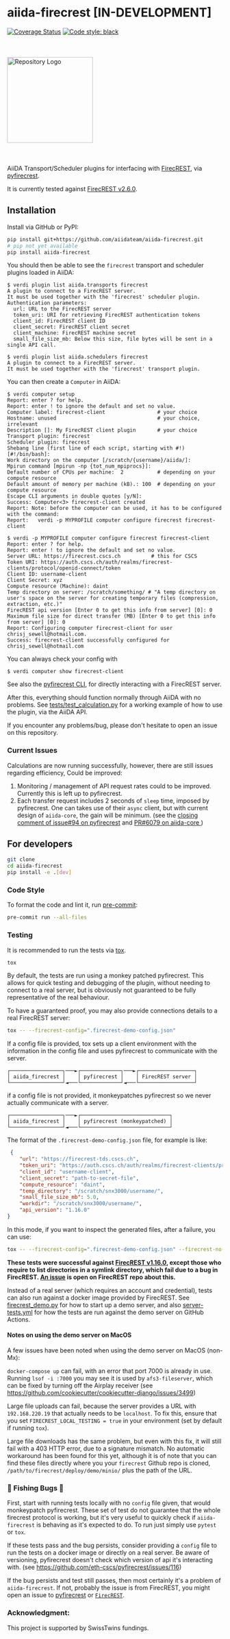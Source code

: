 # aiida-firecrest [IN-DEVELOPMENT]

[![Coverage Status][codecov-badge]][codecov-link]
[![Code style: black][black-badge]][black-link]

<br>
<div align="left">
  <img src="assets/logo.png" alt="Repository Logo" width="200" style="margin-top: 20px; margin-bottom: 20px;"/>
</div>
<br>

AiiDA Transport/Scheduler plugins for interfacing with [FirecREST](https://products.cscs.ch/firecrest/), via [pyfirecrest](https://github.com/eth-cscs/pyfirecrest).

It is currently tested against [FirecREST v2.6.0](https://github.com/eth-cscs/pyfirecrest/tree/v2.6.0).


## Installation

Install via GitHub or PyPI:

```bash
pip install git+https://github.com/aiidateam/aiida-firecrest.git
# pip not yet available
pip install aiida-firecrest
```

You should then be able to see the `firecrest` transport and scheduler plugins loaded in AiiDA:

```console
$ verdi plugin list aiida.transports firecrest
A plugin to connect to a FirecREST server.
It must be used together with the 'firecrest' scheduler plugin.
Authentication parameters:
  url: URL to the FirecREST server
  token_uri: URI for retrieving FirecREST authentication tokens
  client_id: FirecREST client ID
  client_secret: FirecREST client secret
  client_machine: FirecREST machine secret
  small_file_size_mb: Below this size, file bytes will be sent in a single API call.

$ verdi plugin list aiida.schedulers firecrest
A plugin to connect to a FirecREST server.
It must be used together with the 'firecrest' transport plugin.
```

You can then create a `Computer` in AiiDA:

```console
$ verdi computer setup
Report: enter ? for help.
Report: enter ! to ignore the default and set no value.
Computer label: firecrest-client                 # your choice
Hostname: unused                                 # your choice, irrelevant
Description []: My FirecREST client plugin       # your choice
Transport plugin: firecrest
Scheduler plugin: firecrest
Shebang line (first line of each script, starting with #!) [#!/bin/bash]:
Work directory on the computer [/scratch/{username}/aiida/]:
Mpirun command [mpirun -np {tot_num_mpiprocs}]:
Default number of CPUs per machine:  2           # depending on your compute resource
Default amount of memory per machine (kB).: 100  # depending on your compute resource
Escape CLI arguments in double quotes [y/N]:
Success: Computer<3> firecrest-client created
Report: Note: before the computer can be used, it has to be configured with the command:
Report:   verdi -p MYPROFILE computer configure firecrest firecrest-client
```

```console
$ verdi -p MYPROFILE computer configure firecrest firecrest-client
Report: enter ? for help.
Report: enter ! to ignore the default and set no value.
Server URL: https://firecrest.cscs.ch          # this for CSCS
Token URI: https://auth.cscs.ch/auth/realms/firecrest-clients/protocol/openid-connect/token
Client ID: username-client
Client Secret: xyz
Compute resource (Machine): daint
Temp directory on server: /scratch/something/ # "A temp directory on user's space on the server for creating temporary files (compression, extraction, etc.)"
FirecREST api version [Enter 0 to get this info from server] [0]: 0
Maximum file size for direct transfer (MB) [Enter 0 to get this info from server] [0]: 0
Report: Configuring computer firecrest-client for user chrisj_sewell@hotmail.com.
Success: firecrest-client successfully configured for chrisj_sewell@hotmail.com
```

You can always check your config with
```console
$ verdi computer show firecrest-client
```

See also the [pyfirecrest CLI](https://github.com/eth-cscs/pyfirecrest), for directly interacting with a FirecREST server.


After this, everything should function normally through AiiDA with no problems.
See [tests/test_calculation.py](tests/test_calculation.py) for a working example of how to use the plugin, via the AiiDA API.

If you encounter any problems/bug, please don't hesitate to open an issue on this repository.

### Current Issues

Calculations are now running successfully, however, there are still issues regarding efficiency, Could be improved:

1. Monitoring / management of API request rates could to be improved. Currently this is left up to pyfirecrest.
2. Each transfer request includes 2 seconds of `sleep` time, imposed by pyfirecrest. One can takes use of their `async` client, but with current design of `aiida-core`, the gain will be minimum. (see the [closing comment of issue#94 on pyfirecrest](https://github.com/eth-cscs/pyfirecrest/issues/94) and [PR#6079 on aiida-core ](https://github.com/aiidateam/aiida-core/pull/6079))

## For developers

```bash
git clone
cd aiida-firecrest
pip install -e .[dev]
```

### Code Style

To format the code and lint it, run [pre-commit](https://pre-commit.com/):

```bash
pre-commit run --all-files
```

### Testing

It is recommended to run the tests via [tox](https://tox.readthedocs.io/en/latest/).

```bash
tox
```

By default, the tests are run using a monkey patched pyfirecrest.
This allows for quick testing and debugging of the plugin, without needing to connect to a real server, but is obviously not guaranteed to be fully representative of the real behaviour.

To have a guaranteed proof, you may also provide connections details to a real FirecREST server:

```bash
tox -- --firecrest-config=".firecrest-demo-config.json"
```


If a config file is provided, tox sets up a client environment with the information
in the config file and uses pyfirecrest to communicate with the server.
```plaintext
┌─────────────────┐───►┌─────────────┐───►┌──────────────────┐
│ aiida_firecrest │    │ pyfirecrest │    │ FirecREST server │
└─────────────────┘◄───└─────────────┘◄───└──────────────────┘
```

if a config file is not provided, it monkeypatches pyfirecrest so we never actually communicate with a server.
```plaintext
┌─────────────────┐───►┌─────────────────────────────┐
│ aiida_firecrest │    │ pyfirecrest (monkeypatched) │
└─────────────────┘◄───└─────────────────────────────┘
```

The format of the `.firecrest-demo-config.json` file, for example is like:


```json
 {
    "url": "https://firecrest-tds.cscs.ch",
    "token_uri": "https://auth.cscs.ch/auth/realms/firecrest-clients/protocol/openid-connect/token",
    "client_id": "username-client",
    "client_secret": "path-to-secret-file",
    "compute_resource": "daint",
    "temp_directory": "/scratch/snx3000/username/",
    "small_file_size_mb": 5.0,
    "workdir": "/scratch/snx3000/username/",
    "api_version": "1.16.0"
}
```

In this mode, if you want to inspect the generated files, after a failure, you can use:

```bash
tox -- --firecrest-config=".firecrest-demo-config.json" --firecrest-no-clean
```

**These tests were successful against [FirecREST v1.16.0](https://github.com/eth-cscs/firecrest/releases/tag/v1.16.0), except those who require to list directories in a symlink directory, which fail due to a bug in FirecREST. [An issue](https://github.com/eth-cscs/firecrest/issues/205) is open on FirecREST repo about this.**

Instead of a real server (which requires an account and credential), tests can also run against a docker image provided by FirecREST. See [firecrest_demo.py](firecrest_demo.py) for how to start up a demo server, and also [server-tests.yml](.github/workflows/server-tests.yml) for how the tests are run against the demo server on GitHub Actions.

<!-- If you want to analyse statistics of the API requests made by each test,
you can use the `--firecrest-requests` option:

```bash
tox -- --firecrest-requests
``` -->

#### Notes on using the demo server on MacOS

A few issues have been noted when using the demo server on MacOS (non-Mx):

`docker-compose up` can fail, with an error that port 7000 is already in use.
Running `lsof -i :7000` you may see it is used by `afs3-fileserver`,
which can be fixed by turning off the Airplay receiver
(see <https://github.com/cookiecutter/cookiecutter-django/issues/3499>)

Large file uploads can fail, because the server provides a URL with ``192.168.220.19`` that actually needs to be ``localhost``.
To fix this, ensure that you set `FIRECREST_LOCAL_TESTING = true` in your environment
(set by default if running `tox`).

Large file downloads has the same problem, but even with this fix, it will still fail with a 403 HTTP error, due to a signature mismatch.
No automatic workaround has been found for this yet,
although it is of note that you can find these files directly where you your `firecrest` Github repo is cloned, `/path/to/firecrest/deploy/demo/minio/` plus the path of the URL.

[codecov-badge]: https://codecov.io/gh/aiidateam/aiida-firecrest/branch/main/graph/badge.svg
[codecov-link]: https://codecov.io/gh/aiidateam/aiida-firecrest
[black-badge]: https://img.shields.io/badge/code%20style-black-000000.svg
[black-link]: https://github.com/ambv/black


### :bug: Fishing Bugs :bug:

First, start with running tests locally with no `config` file given, that would monkeypatch pyfirecrest. These set of test do not guarantee that the whole firecrest protocol is working, but it's very useful to quickly check if `aiida-firecrest` is behaving as it's expected to do. To run just simply use `pytest` or `tox`.

If these tests pass and the bug persists, consider providing a `config` file to run the tests on a docker image or directly on a real server. Be aware of versioning, pyfirecrest doesn't check which version of api it's interacting with.  (see https://github.com/eth-cscs/pyfirecrest/issues/116)

If the bug persists and test still passes, then most certainly it's a problem of `aiida-firecrest`.
If not, probably the issue is from FirecREST, you might open an issue to [pyfirecrest](https://github.com/eth-cscs/pyfirecrest) or [`FirecREST`](https://github.com/eth-cscs/firecrest).

### Acknowledgment:
This project is supported by SwissTwins fundings.

